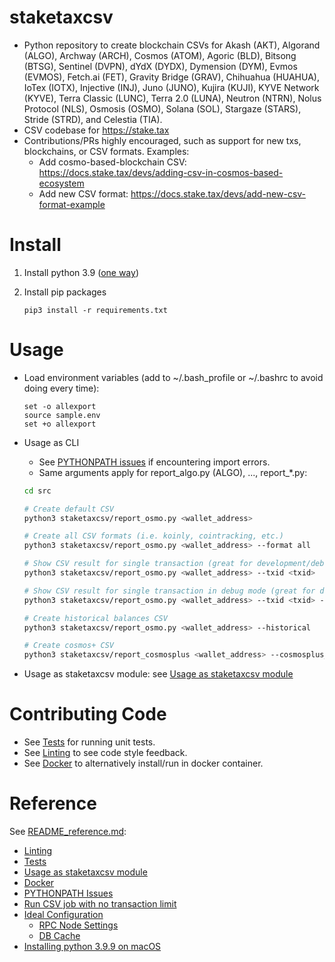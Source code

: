 
# staketaxcsv

* Python repository to create blockchain CSVs for Akash (AKT), Algorand (ALGO), Archway (ARCH), Cosmos (ATOM), 
  Agoric (BLD), Bitsong (BTSG), Sentinel (DVPN), dYdX (DYDX), Dymension (DYM), Evmos (EVMOS), Fetch.ai (FET),
  Gravity Bridge (GRAV), Chihuahua (HUAHUA), IoTex (IOTX), Injective (INJ), Juno (JUNO), Kujira (KUJI), 
  KYVE Network (KYVE), Terra Classic (LUNC), Terra 2.0 (LUNA), Neutron (NTRN), Nolus Protocol (NLS), Osmosis (OSMO),
  Solana (SOL), Stargaze (STARS), Stride (STRD), and Celestia (TIA). 
* CSV codebase for <https://stake.tax>
* Contributions/PRs highly encouraged, such as support for new txs, blockchains, or CSV formats.  Examples:
  * Add cosmo-based-blockchain CSV: https://docs.stake.tax/devs/adding-csv-in-cosmos-based-ecosystem
  * Add new CSV format: https://docs.stake.tax/devs/add-new-csv-format-example
  

# Install

  1. Install python 3.9 ([one way](README_reference.md#installing-python-39-on-macos))
  1. Install pip packages

     ```
     pip3 install -r requirements.txt
     ```
  
# Usage

* Load environment variables (add to ~/.bash_profile or ~/.bashrc to avoid doing every time):
  
  ```
  set -o allexport
  source sample.env
  set +o allexport
  ```

* Usage as CLI
  * See [PYTHONPATH issues](README_reference.md#PYTHONPATH-issues) if encountering import errors.
  * Same arguments apply for report_algo.py (ALGO), ..., report_*.py:
  
  ```sh
  cd src
  
  # Create default CSV
  python3 staketaxcsv/report_osmo.py <wallet_address>
  
  # Create all CSV formats (i.e. koinly, cointracking, etc.)
  python3 staketaxcsv/report_osmo.py <wallet_address> --format all
  
  # Show CSV result for single transaction (great for development/debugging)
  python3 staketaxcsv/report_osmo.py <wallet_address> --txid <txid>
  
  # Show CSV result for single transaction in debug mode (great for development/debugging)
  python3 staketaxcsv/report_osmo.py <wallet_address> --txid <txid> --debug

  # Create historical balances CSV
  python3 staketaxcsv/report_osmo.py <wallet_address> --historical
  
  # Create cosmos+ CSV
  python3 staketaxcsv/report_cosmosplus <wallet_address> --cosmosplus_node <url_lcd_node> --cosmosplus_ticker <token_symbol>
  ```

* Usage as staketaxcsv module: see [Usage as staketaxcsv module](README_reference.md#usage-as-staketaxcsv-module)

# Contributing Code

* See [Tests](README_reference.md#tests) for running unit tests.
* See [Linting](README_reference.md#linting) to see code style feedback.
* See [Docker](README_reference.md#docker) to alternatively install/run in docker container.

# Reference

See [README_reference.md](README_reference.md):

* [Linting](README_reference.md#linting)
* [Tests](README_reference.md#tests)
* [Usage as staketaxcsv module](README_reference.md#usage-as-staketaxcsv-module)
* [Docker](README_reference.md#docker)
* [PYTHONPATH Issues](README_reference.md#pythonpath-issues)
* [Run CSV job with no transaction limit](README_reference.md#run-csv-job-with-no-transaction-limit)
* [Ideal Configuration](README_reference.md#ideal-configuration)
  * [RPC Node Settings](README_reference.md#rpc-node-settings)
  * [DB Cache](README_reference.md#db-cache)
* [Installing python 3.9.9 on macOS](README_reference.md#installing-python-39-on-macos)
